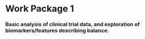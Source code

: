 # Work Package 1
### Basic analysis of clinical trial data, and exploration of biomarkers/features describing balance.

